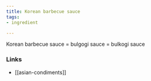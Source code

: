 ```yaml
---
title: Korean barbecue sauce
tags:
- ingredient

---
```

Korean barbecue sauce = bulgogi sauce = bulkogi sauce

### Links

* [[asian-condiments]]
